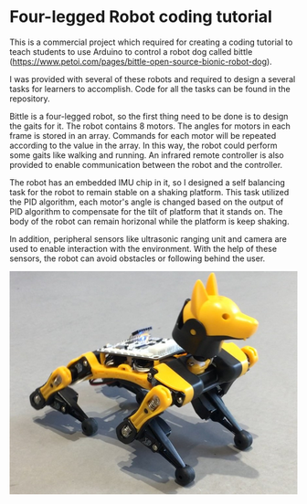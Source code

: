 # Four-legged Robot coding tutorial

This is a commercial project which required for creating a coding tutorial to teach students to use Arduino to control a robot dog called bittle (https://www.petoi.com/pages/bittle-open-source-bionic-robot-dog). 

I was provided with several of these robots and required to design a several tasks for learners to accomplish. Code for all the tasks can be found in the repository. 

Bittle is a four-legged robot, so the first thing need to be done is to design the gaits for it. The robot contains 8 motors. The angles   for motors in each frame is stored in an array. Commands for each motor will be repeated according to the value in the array. In this way, the robot could perform some gaits like walking and running. An infrared remote controller is also provided to enable communication between the robot and the controller.

The robot has an embedded IMU chip in it, so I designed a self balancing task for the robot to remain stable on a shaking platform. This task utilized the PID algorithm, each motor's angle is changed based on the output of PID algorithm to compensate for the tilt of platform that it stands on. The body of the robot can remain horizonal while the platform is keep shaking. 

In addition, peripheral sensors like ultrasonic ranging unit and camera are used to enable interaction with the environment. With the help of these sensors, the robot can avoid obstacles or following behind the user.

<img src="1.jpg" alt="1" width="600" />


